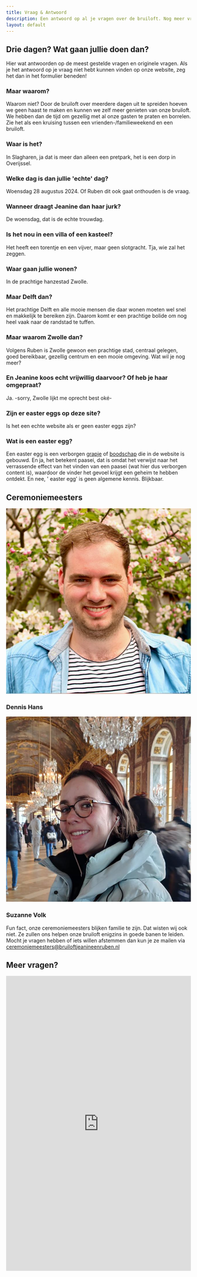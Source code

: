 ```yaml
---
title: Vraag & Antwoord
description: Een antwoord op al je vragen over de bruiloft. Nog meer vragen? Gebruik het formulier of mail de ceremoniemeesters!
layout: default
---
```


## Drie dagen? Wat gaan jullie doen dan?

Hier wat antwoorden op de meest gestelde vragen en originele vragen. Als je het antwoord op je vraag niet hebt kunnen
vinden op onze website, zeg het dan in het formulier beneden!

### Maar waarom?

Waarom niet? Door de bruiloft over meerdere dagen uit te spreiden hoeven we geen haast te maken en kunnen we zelf meer
genieten van onze bruiloft. We hebben dan de tijd om gezellig met al onze gasten te praten en borrelen. Zie het als een
kruising tussen een vrienden-/familieweekend en een bruiloft.

### Waar is het?

In Slagharen, ja dat is meer dan alleen een pretpark, het is een dorp in Overijssel.

### Welke dag is dan jullie 'echte' dag?

Woensdag 28 augustus 2024. Of Ruben dit ook gaat onthouden is de vraag.

### Wanneer draagt Jeanine dan haar jurk?

De woensdag, dat is de echte trouwdag.

### Is het nou in een villa of een kasteel?

Het heeft een torentje en een vijver, maar geen slotgracht. Tja, wie zal het zeggen.

### Waar gaan jullie wonen?

In de prachtige hanzestad Zwolle.

### Maar Delft dan?

Het prachtige Delft en alle mooie mensen die daar wonen moeten wel snel en makkelijk te bereiken zijn. Daarom komt er
een prachtige bolide om nog heel vaak naar de randstad te tuffen.

### Maar waarom Zwolle dan?

Volgens Ruben is Zwolle gewoon een
prachtige stad, centraal gelegen, goed bereikbaar, gezellig centrum en een mooie omgeving. Wat wil je nog meer?

### En Jeanine koos echt vrijwillig daarvoor? Of heb je haar omgepraat?

Ja. -sorry, Zwolle lijkt me oprecht best oké-

### Zijn er easter eggs op deze site?

Is het een echte website als er geen easter eggs zijn?

### Wat is een easter egg?

Een easter egg is een verborgen [grapje](/grapje) of [boodschap](https://www.youtube.com/watch?v=L5K-PsoL5_I) die in de website is
gebouwd. En ja, het betekent paasei, dat is omdat het verwijst naar het verrassende effect van het vinden van een
paasei (wat hier dus verborgen content is), waardoor de vinder het gevoel krijgt een geheim te hebben ontdekt. En nee, '
easter egg' is geen algemene kennis. Blijkbaar.

## Ceremoniemeesters

<div class="w-full flex mb-4">
<div class="p-2 md:p-10">
<img src="/images/de_meest_sexy_man.jpg" alt="Dennis Hans" onclick="play()" class="rounded-full">
<h3 class="w-full text-center text-xl md:text-2xl mt-4">Dennis Hans</h3>
<audio id="audio" src="/audio/careless_whispers.mp3"></audio>
<script>
      function play() {
        document.getElementById("audio").play();
      }
</script>
</div>
<div class="p-2 md:p-10">
<img src="/images/suzanne_volk.jpg" alt="Suzanne Volk" class="rounded-full">
<h3 class="w-full text-center text-xl md:text-2xl mt-4">Suzanne Volk</h3>
</div>
</div>

Fun fact, onze ceremoniemeesters blijken familie te zijn. Dat wisten wij ook niet. Ze zullen ons helpen onze bruiloft
enigzins in goede banen te leiden. Mocht je vragen hebben of iets willen afstemmen dan kun je ze mailen
via <a href="mailto:ceremoniemeesters@bruiloftjeanineenruben.nl" class="break-all">
ceremoniemeesters@bruiloftjeanineenruben.nl</a>

## Meer vragen?

<iframe src="https://docs.google.com/forms/d/e/1FAIpQLSe5tllTrF1NmT9Jg_9AMJzFfhz3uP2gpb0uKWrr-lT0SUQXmw/viewform?embedded=true" width="100%" height="803" frameborder="0" marginheight="0" marginwidth="0">
Laden…</iframe>
